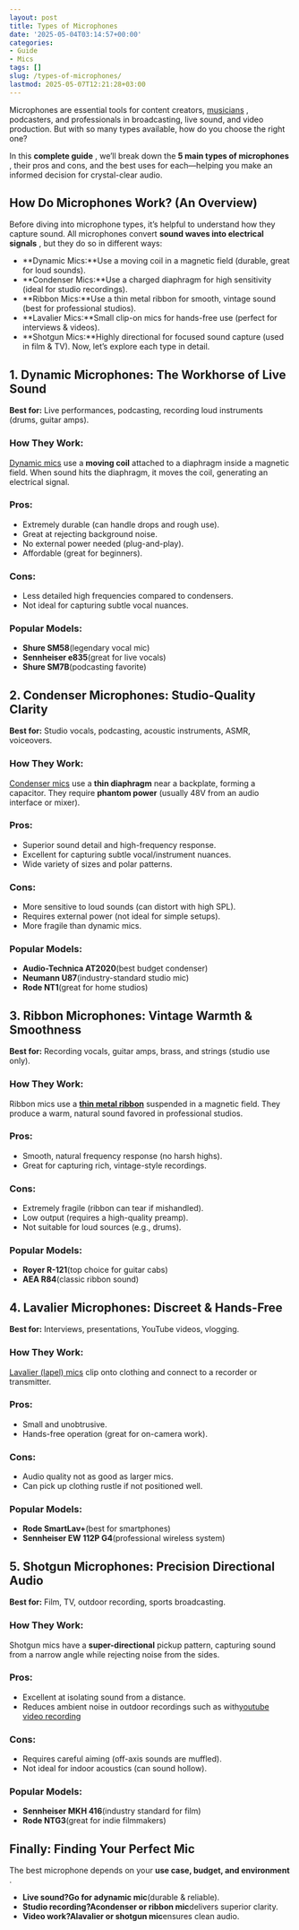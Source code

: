 ```yaml
---
layout: post
title: Types of Microphones
date: '2025-05-04T03:14:57+00:00'
categories:
- Guide
- Mics
tags: []
slug: /types-of-microphones/
lastmod: 2025-05-07T12:21:28+03:00
---
```


Microphones are essential tools for content creators,
[musicians](https://pestpolicy.com/best-mac-for-music-production/)
, podcasters, and professionals in broadcasting, live sound, and video production. But with so many types available, how do you choose the right one?

In this
**complete guide**
, we’ll break down the
**5 main types of microphones**
, their pros and cons, and the best uses for each—helping you make an informed decision for crystal-clear audio.
## **How Do Microphones Work? (An Overview)**
Before diving into microphone types, it’s helpful to understand how they capture sound. All microphones convert
**sound waves into electrical signals**
, but they do so in different ways:
- **Dynamic Mics:**Use a moving coil in a magnetic field (durable, great for loud sounds).
- **Condenser Mics:**Use a charged diaphragm for high sensitivity (ideal for studio recordings).
- **Ribbon Mics:**Use a thin metal ribbon for smooth, vintage sound (best for professional studios).
- **Lavalier Mics:**Small clip-on mics for hands-free use (perfect for interviews & videos).
- **Shotgun Mics:**Highly directional for focused sound capture (used in film & TV).
Now, let’s explore each type in detail.
## **1. Dynamic Microphones: The Workhorse of Live Sound**
**Best for:**
Live performances, podcasting, recording loud instruments (drums, guitar amps).
### **How They Work:**
[Dynamic mics](https://pestpolicy.com/best-dynamic-microphone-for-podcasting/)
use a
**moving coil**
attached to a diaphragm inside a magnetic field. When sound hits the diaphragm, it moves the coil, generating an electrical signal.
### **Pros:**
- Extremely durable (can handle drops and rough use).
- Great at rejecting background noise.
- No external power needed (plug-and-play).
- Affordable (great for beginners).
### **Cons:**
- Less detailed high frequencies compared to condensers.
- Not ideal for capturing subtle vocal nuances.
### **Popular Models:**
- **Shure SM58**(legendary vocal mic)
- **Sennheiser e835**(great for live vocals)
- **Shure SM7B**(podcasting favorite)
## **2. Condenser Microphones: Studio-Quality Clarity**
**Best for:**
Studio vocals, podcasting, acoustic instruments, ASMR, voiceovers.
### **How They Work:**
[Condenser mics](https://pestpolicy.com/best-condenser-mics-under-300/)
use a
**thin diaphragm**
near a backplate, forming a capacitor. They require
**phantom power**
(usually 48V from an audio interface or mixer).
### **Pros:**
- Superior sound detail and high-frequency response.
- Excellent for capturing subtle vocal/instrument nuances.
- Wide variety of sizes and polar patterns.
### **Cons:**
- More sensitive to loud sounds (can distort with high SPL).
- Requires external power (not ideal for simple setups).
- More fragile than dynamic mics.
### **Popular Models:**
- **Audio-Technica AT2020**(best budget condenser)
- **Neumann U87**(industry-standard studio mic)
- **Rode NT1**(great for home studios)
## **3. Ribbon Microphones: Vintage Warmth & Smoothness**
**Best for:**
Recording vocals, guitar amps, brass, and strings (studio use only).
### **How They Work:**
Ribbon mics use a
[**thin metal ribbon**](https://en.wikipedia.org/wiki/Ribbon_microphone)
suspended in a magnetic field. They produce a warm, natural sound favored in professional studios.
### **Pros:**
- Smooth, natural frequency response (no harsh highs).
- Great for capturing rich, vintage-style recordings.
### **Cons:**
- Extremely fragile (ribbon can tear if mishandled).
- Low output (requires a high-quality preamp).
- Not suitable for loud sources (e.g., drums).
### **Popular Models:**
- **Royer R-121**(top choice for guitar cabs)
- **AEA R84**(classic ribbon sound)
## **4. Lavalier Microphones: Discreet & Hands-Free**
**Best for:**
Interviews, presentations, YouTube videos, vlogging.
### **How They Work:**
[Lavalier (lapel) mics](https://pestpolicy.com/best-wireless-lavalier-mic-for-dslr/)
clip onto clothing and connect to a recorder or transmitter.
### **Pros:**
- Small and unobtrusive.
- Hands-free operation (great for on-camera work).
### **Cons:**
- Audio quality not as good as larger mics.
- Can pick up clothing rustle if not positioned well.
### **Popular Models:**
- **Rode SmartLav+**(best for smartphones)
- **Sennheiser EW 112P G4**(professional wireless system)
## **5. Shotgun Microphones: Precision Directional Audio**
**Best for:**
Film, TV, outdoor recording, sports broadcasting.
### **How They Work:**
Shotgun mics have a
**super-directional**
pickup pattern, capturing sound from a narrow angle while rejecting noise from the sides.
### **Pros:**
- Excellent at isolating sound from a distance.
- Reduces ambient noise in outdoor recordings such as with[youtube video recording](https://pestpolicy.com/best-camera-for-youtube/)
### **Cons:**
- Requires careful aiming (off-axis sounds are muffled).
- Not ideal for indoor acoustics (can sound hollow).
### **Popular Models:**
- **Sennheiser MKH 416**(industry standard for film)
- **Rode NTG3**(great for indie filmmakers)
## **Finally: Finding Your Perfect Mic**
The best microphone depends on your
**use case, budget, and environment**
.
- **Live sound?**Go for a**dynamic mic**(durable & reliable).
- **Studio recording?**A**condenser or ribbon mic**delivers superior clarity.
- **Video work?**A**lavalier or shotgun mic**ensures clean audio.
